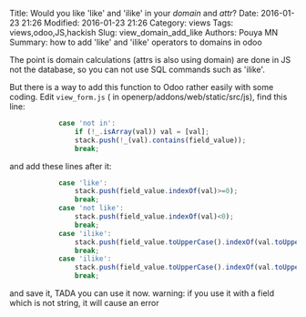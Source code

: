 Title: Would you like 'like' and 'ilike' in your *domain* and *attr*?
Date: 2016-01-23 21:26 
Modified: 2016-01-23 21:26 
Category: views
Tags: views,odoo,JS,hackish
Slug: view_domain_add_like
Authors: Pouya MN
Summary: how to add 'like' and 'ilike' operators to domains in odoo


The point is domain calculations (attrs is also using domain) are done in JS not the database, so you can not use SQL commands such as 'ilike'.

But there is a way to add this function to Odoo rather easily with some coding. Edit `view_form.js` ( in openerp/addons/web/static/src/js), find this line:
```js
            case 'not in':
                if (!_.isArray(val)) val = [val];
                stack.push(!_(val).contains(field_value));
                break;
```
and add these lines after it:

```js
            case 'like':
                stack.push(field_value.indexOf(val)>=0);
                break;
            case 'not like':
                stack.push(field_value.indexOf(val)<0);
                break;
            case 'ilike':
                stack.push(field_value.toUpperCase().indexOf(val.toUpperCase())>=0);
                break;
            case 'ilike':
                stack.push(field_value.toUpperCase().indexOf(val.toUpperCase())<0);
                break; 
```
and save it, TADA you can use it now. 
warning: if you use it with a field which is not string, it will cause an error


